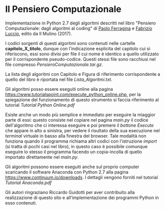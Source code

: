 # Il Pensiero Computazionale
Implementazione in Python 2.7 degli algoritmi descritti nel libro "Pensiero Computazionale: dagli algoritmi al coding" di <a href="http://pages.di.unipi.it/ferragina/">Paolo Ferragina</a> e <a href="http://pages.di.unipi.it/luccio/">Fabrizio Luccio</a>, edito da Il Mulino (2017).

I codici sorgenti di questi algoritmi sono contenuti nelle cartelle **capitolo_X_titolo**, dunque con l'indicazione esplicita del capitolo cui si riferiscono, essi sono divisi per file il cui nome è identico a quello utilizzato per il corrispondente pseudo-codice. Questi stessi file sono racchiusi nel file compresso *PensieroComputazionale.tar.gz*.

La lista degli algoritmi con Capitolo e Figura di riferimento corrispondente a quello del libro è riportata nel file *Lista_Algoritmi.txt*.

Gli algoritmi posso essere eseguiti online alla pagina https://www.tutorialspoint.com/execute_python_online.php, per la spiegazione del funzionamento di questo strumento si faccia riferimento al tutorial *Tutorial Python Online.pdf*

Esiste anche un modo più semplice e immediato per eseguire la miaggior parte di essi: questo consiste nel copiare nel pagina *main.py* il codice dell'algoritmo che ci interessa eseguire e poi premere il *bottone Execute* che appare in alto a sinistra, per vedere il risultato della sua esecuzione nel *terminal* virtuale in basso alla finestra del browser. Tale modalità non funziona quando il programma richiama altri codici con l'istruzione *import* (si tratta di pochi casi nel libro), in questo caso è possibile comunque eseguire lo stesso il programma facendo un copia-incolla di quello importato direttamente nel *main.py*.  

Gli algoritmi possono essere eseguiti anche sul proprio computer scaricando il software Anaconda con Python 2.7 alla pagina https://www.continuum.io/downloads. I dettagli vengono forniti nel tutorial *Tutorial Anaconda.pdf*

Gli autori ringraziano Riccardo Guidotti per aver contribuito alla realizzazione di questo sito e all’implementazione dei programmi Python in esso contenuti.
